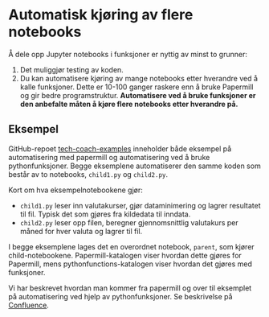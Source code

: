 # Automatisk kjøring av flere notebooks

Å dele opp Jupyter notebooks i funksjoner er nyttig av minst to grunner:

1. Det muliggjør testing av koden.
2. Du kan automatisere kjøring av mange notebooks etter hverandre ved å kalle
   funksjoner. Dette er 10-100 ganger raskere enn å bruke Papermill og gir bedre
   programstruktur. **Automatisere ved å bruke funksjoner er den anbefalte måten
   å kjøre flere notebooks etter hverandre på.**

## Eksempel

GitHub-repoet [tech-coach-examples] inneholder både eksempel på automatisering med
papermill og automatisering ved å bruke pythonfunksjoner.
Begge eksemplene automatiserer den samme koden som består av to notebooks,
`child1.py` og `child2.py`.

Kort om hva eksempelnotebookene gjør:

- `child1.py` leser inn valutakurser, gjør dataminimering og lagrer resultatet til fil.
  Typisk det som gjøres fra kildedata til inndata.
- `child2.py` leser opp filen, beregner gjennomsnittlig valutakurs per måned for hver
  valuta og lagrer til fil.

I begge eksemplene lages det en overordnet notebook, `parent`, som kjører
child-notebookene. Papermill-katalogen viser hvordan dette gjøres for Papermill,
mens pythonfunctions-katalogen viser hvordan det gjøres med funksjoner.

Vi har beskrevet hvordan man kommer fra papermill og over til eksemplet på
automatisering ved hjelp av pythonfunksjoner. Se beskrivelse på [Confluence].

[tech-coach-examples]: https://github.com/statisticsnorway/tech-coach-examples/
[confluence]: https://statistics-norway.atlassian.net/wiki/spaces/KOD/pages/3925147685/Hvordan+automatisere+Jupyter+notebooks+ved+bruk+av+funksjoner#Konverter-en-notebook-til-funksjoner
